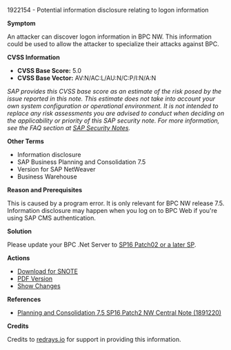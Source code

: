 1922154 - Potential information disclosure relating to logon information

**Symptom**

An attacker can discover logon information in BPC NW. This information could be used to allow the attacker to specialize their attacks against BPC.

**CVSS Information**

- **CVSS Base Score:** 5.0
- **CVSS Base Vector:** AV:N/AC:L/AU:N/C:P/I:N/A:N

_SAP provides this CVSS base score as an estimate of the risk posed by the issue reported in this note. This estimate does not take into account your own system configuration or operational environment. It is not intended to replace any risk assessments you are advised to conduct when deciding on the applicability or priority of this SAP security note. For more information, see the FAQ section at [SAP Security Notes](https://me.sap.com/securitynotes/)._

**Other Terms**

- Information disclosure
- SAP Business Planning and Consolidation 7.5
- Version for SAP NetWeaver
- Business Warehouse

**Reason and Prerequisites**

This is caused by a program error. It is only relevant for BPC NW release 7.5. Information disclosure may happen when you log on to BPC Web if you're using SAP CMS authentication.

**Solution**

Please update your BPC .Net Server to [SP16 Patch02 or a later SP](https://me.sap.com/support/swdc/notes?cvnr=01200314690200012420&support_package=SP016&patch_level=000002).

**Actions**

- [Download for SNOTE](https://notesdownloads.sap.com/note/0040000017732372017)
- [PDF Version](https://me.sap.com/sap/support/sfm/notes/print/0001922154?language=en-US&token=4BA36DBFE364EA156ECA6B5B4CBA91C5)
- [Show Changes](https://me.sap.com/notesLatestChanges/0001922154/E/diff)

**References**

- [Planning and Consolidation 7.5 SP16 Patch2 NW Central Note (1891220)](https://me.sap.com/notes/1891220)

**Credits**

Credits to [redrays.io](https://redrays.io) for support in providing this information.